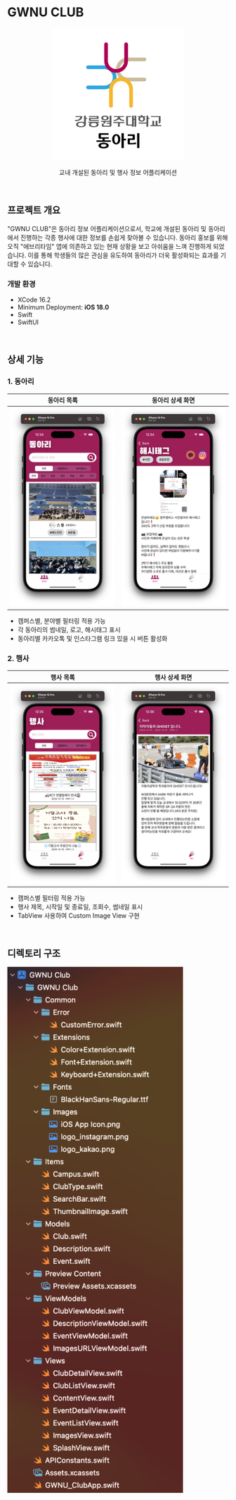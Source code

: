 <!-- 프로젝트 제목 -->
# GWNU CLUB
<div align="center">
    <img src="info/iOS App Icon.png" width="300">
    <p>교내 개설된 동아리 및 행사 정보 어플리케이션</p>
</div>

<br>

<!-- 프로젝트 개요 -->
## 프로젝트 개요  
"GWNU CLUB"은 동아리 정보 어플리케이션으로서, 학교에 개설된 동아리 및 동아리에서 진행하는 각종 행사에 대한 정보를 손쉽게 찾아볼 수 있습니다. 동아리 홍보를 위해 오직 "에브리타임" 앱에 의존하고 있는 현재 상황을 보고 아쉬움을 느껴 진행하게 되었습니다. 이를 통해 학생들의 많은 관심을 유도하여 동아리가 더욱 활성화되는 효과를 기대할 수 있습니다.

### 개발 환경  
* XCode 16.2  
* Minimum Deployment: **iOS 18.0**  
* Swift  
* SwiftUI  

<br>

<!-- 프로젝트 상세 -->
## 상세 기능  
### 1. 동아리  
|동아리 목록|동아리 상세 화면|
|--------|------------|
|<img src="info/Club List.png">|<img src="info/Club Detail.png">|  
* 캠퍼스별, 분야별 필터링 적용 가능  
* 각 동아리의 썸네일, 로고, 해시태그 표시  
* 동아리별 카카오톡 및 인스타그램 링크 있을 시 버튼 활성화  

### 2. 행사  
|행사 목록|행사 상세 화면|
|-------|----------|
|<img src="info/Event List.png">|<img src="info/Event Detail.png">|  
* 캠퍼스별 필터링 적용 가능  
* 행사 제목, 시작일 및 종료일, 조회수, 썸네일 표시  
* TabView 사용하여 Custom Image View 구현  

<br>

<!-- 디렉토리 구조 -->
## 디렉토리 구조  
<img src="info/디렉토리 구조.png" width="400">